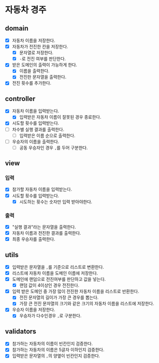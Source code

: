 # 자동차 경주

## domain

- [x] 자동차 이름을 저장한다.
- [x] 자동차가 전진한 칸을 저장한다.
    - [x] 문자열로 저장한다.
    - [x] `-`로 전진 여부를 판단한다.
- [x] 받은 도메인의 출력이 가능하게 한다.
    - [x] 이름을 출력한다.
    - [x] 전진한 문자열을 출력한다.
- [x] 전진 횟수를 추가한다.

## controller

- [x] 자동차 이름을 입력받는다.
    - [x] 입력받은 자동차 이름이 잘못된 경우 종료한다.
- [x] 시도할 횟수를 입력받는다.
- [ ] 차수별 실행 결과를 출력한다.
    - [ ] 입력받은 이름 순으로 출력한다.
- [ ] 우승자의 이름을 출력한다.
    - [ ] 공동 우승자인 경우 `,`를 두어 구분한다.

## view

### 입력

- [x] 참가할 자동차 이름을 입력받는다.
- [x] 시도할 횟수를 입력받는다.
    - [x] 시도하는 횟수는 숫자만 입력 받아야한다.

### 출력

- [x] "실행 결과"라는 문자열을 출력한다.
- [x] 자동차 이름과 전진한 결과를 출력한다.
- [x] 최종 우승자를 출력한다.

## utils

- [x] 입력받은 문자열을 `,`를 기준으로 리스트로 변환한다.
- [x] 리스트에 자동차 이름을 도메인 이름에 저장한다.
- [x] 도메인에 랜덤으로 전진여부를 판단하고 값을 넣는다.
    - [x] 랜덤 값이 4이상인 경우 전진한다.
- [x] 입력 받은 도메인 중 가장 많이 전진한 자동차 이름을 리스트로 반환한다.
    - [x] 전진 문자열의 길이가 가장 큰 경우를 뽑는다.
    - [x] 가장 큰 전진 문자열의 크기와 같은 크기의 자동차 이름을 리스트에 저장한다.
- [x] 우승자 이름을 저장한다.
    - [x] 우승자가 다수인경우 `,`로 구분한다.

## validators

- [x] 참가하는 자동차의 이름이 빈칸인지 검증한다.
- [x] 참가하는 자동차의 이름은 5글자 이하인지 검증한다.
- [x] 입력받은 문자열의 `,`의 양옆이 빈칸인지 검증한다.
